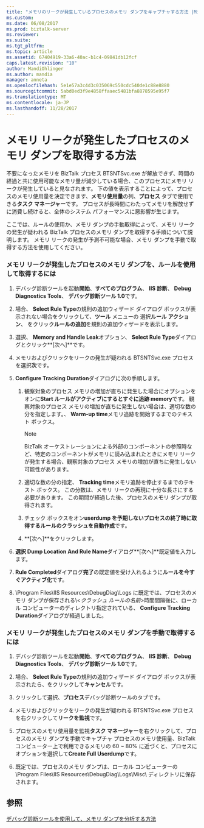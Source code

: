 ```yaml
---
title: "メモリのリークが発生しているプロセスのメモリ ダンプをキャプチャする方法 |Microsoft ドキュメント"
ms.custom: 
ms.date: 06/08/2017
ms.prod: biztalk-server
ms.reviewer: 
ms.suite: 
ms.tgt_pltfrm: 
ms.topic: article
ms.assetid: 67404919-33a6-40ac-b1c4-09841db12fcf
caps.latest.revision: "10"
author: MandiOhlinger
ms.author: mandia
manager: anneta
ms.openlocfilehash: 5e1e57a3c4d3c035069c550cdc540de1c88e8880
ms.sourcegitcommit: 5abd0ed3f9e4858ffaaec5481bfa8878595e95f7
ms.translationtype: MT
ms.contentlocale: ja-JP
ms.lasthandoff: 11/28/2017
---
```

# <a name="how-to-capture-a-memory-dump-of-a-process-that-is-leaking-memory"></a>メモリ リークが発生したプロセスのメモリ ダンプを取得する方法
不要になったメモリを BizTalk プロセス BTSNTSvc.exe が解放できず、時間の経過と共に使用可能なメモリ量が減少している場合、このプロセスにメモリ リークが発生していると見なされます。 下の値を表示することによって、プロセスのメモリ使用量を決定できます、**メモリ使用量**の列、**プロセス** タブで使用できる**タスク マネージャー**です。 プロセスが長時間にわたってメモリを解放せずに消費し続けると、全体のシステム パフォーマンスに悪影響が生じます。  
  
 ここでは、ルールの使用か、メモリ ダンプの手動取得によって、メモリ リークの発生が疑われる BizTalk プロセスのメモリ ダンプを取得する手順について説明します。 メモリ リークの発生が予測不可能な場合、メモリ ダンプを手動で取得する方法を使用してください。  
  
### <a name="to-capture-a-memory-dump-of-a-process-that-is-leaking-memory-by-using-a-rule"></a>メモリ リークが発生したプロセスのメモリ ダンプを、ルールを使用して取得するには  
  
1.  デバッグ診断ツールを起動**開始**、**すべてのプログラム**、 **IIS 診断**、 **Debug Diagnostics Tools**、 **デバッグ診断ツール 1.0**です。  
  
2.  場合、 **Select Rule Type**の規則の追加ウィザード ダイアログ ボックスが表示されない場合をクリックして、**ツール** メニューの 選択**ルール アクション**、 をクリック**ルールの追加**を規則の追加ウィザードを表示します。  
  
3.  選択、 **Memory and Handle Leak**オプション、 **Select Rule Type**ダイアログとクリック**[次へ]**です。  
  
4.  メモリおよびクリックをリークの発生が疑われる BTSNTSvc.exe プロセスを選択**次**です。  
  
5.  **Configure Tracking Duration**ダイアログに次の手順します。  
  
    1.  観察対象のプロセス メモリの増加が直ちに発生した場合にオプションをオンに**Start ルールがアクティブにするとすぐに追跡 memory**です。 観察対象のプロセス メモリの増加が直ちに発生しない場合は、適切な数の分を指定します。、 **Warm-up time**メモリ追跡を開始するまでのテキスト ボックス。  
  
        > [!NOTE]
        >  BizTalk オーケストレーションによる外部のコンポーネントの参照時など、特定のコンポーネントがメモリに読み込まれたときにメモリ リークが発生する場合、観察対象のプロセス メモリの増加が直ちに発生しない可能性があります。  
  
    2.  適切な数の分の指定、 **Tracking time**メモリ追跡を停止するまでのテキスト ボックス。 この分数は、メモリ リークの再現に十分な長さにする必要があります。 この期間が経過した後、プロセスのメモリ ダンプが取得されます。  
  
    3.  チェック ボックスをオン**userdump を予期しないプロセスの終了時に取得するルールのクラッシュを自動作成**です。  
  
    4.  **[次へ]**をクリックします。  
  
6.  **選択 Dump Location And Rule Name**ダイアログ**[次へ]**既定値を入力します。  
  
7.  **Rule Completed**ダイアログ**完了**の既定値を受け入れるように**ルールを今すぐアクティブ化**です。  
  
8.  \Program Files\IIS Resources\DebugDiag\Logs に既定では、プロセスのメモリ ダンプが保存される\\<*クラッシュ ルールの名前*\>時間間隔後に、ローカル コンピューターのディレクトリ指定されている、 **Configure Tracking Duration**ダイアログが経過しました。  
  
### <a name="to-manually-capture-a-memory-dump-of-a-process-that-is-leaking-memory"></a>メモリ リークが発生したプロセスのメモリ ダンプを手動で取得するには  
  
1.  デバッグ診断ツールを起動**開始**、**すべてのプログラム**、 **IIS 診断**、 **Debug Diagnostics Tools**、 **デバッグ診断ツール 1.0**です。  
  
2.  場合、 **Select Rule Type**の規則の追加ウィザード ダイアログ ボックスが表示されたら、をクリックして**キャンセル**です。  
  
3.  クリックして選択、**プロセス**デバッグ診断ツールのタブです。  
  
4.  メモリおよびクリックをリークの発生が疑われる BTSNTSvc.exe プロセスを右クリックして**リークを監視**です。  
  
5.  プロセスのメモリ使用量を監視**タスク マネージャー**を右クリックして、プロセスのメモリ ダンプを手動でキャプチャ プロセスのメモリ使用量、BizTalk コンピューター上で利用できるメモリの 60 ~ 80% に近づくと、プロセスにオプションを選択して**Create Full Userdump**です。  
  
6.  既定では、プロセスのメモリ ダンプは、ローカル コンピューターの \Program Files\IIS Resources\DebugDiag\Logs\Misc\ ディレクトリに保存されます。  
  
## <a name="see-also"></a>参照  
 [デバッグ診断ツールを使用して、メモリ ダンプを分析する方法](../core/how-to-use-debug-diagnostics-to-analyze-a-memory-dump.md)